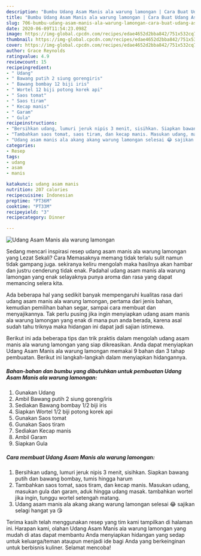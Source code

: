 ```yaml
---
description: "Bumbu Udang Asam Manis ala warung lamongan | Cara Buat Udang Asam Manis ala warung lamongan Yang Enak Dan Lezat"
title: "Bumbu Udang Asam Manis ala warung lamongan | Cara Buat Udang Asam Manis ala warung lamongan Yang Enak Dan Lezat"
slug: 706-bumbu-udang-asam-manis-ala-warung-lamongan-cara-buat-udang-asam-manis-ala-warung-lamongan-yang-enak-dan-lezat
date: 2020-06-09T11:54:23.098Z
image: https://img-global.cpcdn.com/recipes/edae4652d2bba842/751x532cq70/udang-asam-manis-ala-warung-lamongan-foto-resep-utama.jpg
thumbnail: https://img-global.cpcdn.com/recipes/edae4652d2bba842/751x532cq70/udang-asam-manis-ala-warung-lamongan-foto-resep-utama.jpg
cover: https://img-global.cpcdn.com/recipes/edae4652d2bba842/751x532cq70/udang-asam-manis-ala-warung-lamongan-foto-resep-utama.jpg
author: Grace Reynolds
ratingvalue: 4.9
reviewcount: 15
recipeingredient:
- " Udang"
- " Bawang putih 2 siung gorengiris"
- " Bawang bombay 12 biji iris"
- " Wortel 12 biji potong korek api"
- " Saos tomat"
- " Saos tiram"
- " Kecap manis"
- " Garam"
- " Gula"
recipeinstructions:
- "Bersihkan udang, lumuri jeruk nipis 3 menit, sisihkan. Siapkan bawang putih dan bawang bombay, tumis hingga harum"
- "Tambahkan saos tomat, saos tiram, dan kecap manis. Masukan udang, masukan gula dan garam, aduk hingga udang masak. tambahkan wortel jika ingin, tunggu wortel setengah matang."
- "Udang asam manis ala akang akang warung lamongan selesai 😂 sajikan selagi hangat ya 😘"
categories:
- Resep
tags:
- udang
- asam
- manis

katakunci: udang asam manis 
nutrition: 207 calories
recipecuisine: Indonesian
preptime: "PT36M"
cooktime: "PT33M"
recipeyield: "3"
recipecategory: Dinner

---
```



![Udang Asam Manis ala warung lamongan](https://img-global.cpcdn.com/recipes/edae4652d2bba842/751x532cq70/udang-asam-manis-ala-warung-lamongan-foto-resep-utama.jpg)

Sedang mencari inspirasi resep udang asam manis ala warung lamongan yang Lezat Sekali? Cara Memasaknya memang tidak terlalu sulit namun tidak gampang juga. sekiranya keliru mengolah maka hasilnya akan hambar dan justru cenderung tidak enak. Padahal udang asam manis ala warung lamongan yang enak selayaknya punya aroma dan rasa yang dapat memancing selera kita.

Ada beberapa hal yang sedikit banyak mempengaruhi kualitas rasa dari udang asam manis ala warung lamongan, pertama dari jenis bahan, kemudian pemilihan bahan segar, sampai cara membuat dan menyajikannya. Tak perlu pusing jika ingin menyiapkan udang asam manis ala warung lamongan yang enak di mana pun anda berada, karena asal sudah tahu triknya maka hidangan ini dapat jadi sajian istimewa.




Berikut ini ada beberapa tips dan trik praktis dalam mengolah udang asam manis ala warung lamongan yang siap dikreasikan. Anda dapat menyiapkan Udang Asam Manis ala warung lamongan memakai 9 bahan dan 3 tahap pembuatan. Berikut ini langkah-langkah dalam menyiapkan hidangannya.

<!--inarticleads1-->

##### Bahan-bahan dan bumbu yang dibutuhkan untuk pembuatan Udang Asam Manis ala warung lamongan:

1. Gunakan  Udang
1. Ambil  Bawang putih 2 siung goreng/iris
1. Sediakan  Bawang bombay 1/2 biji iris
1. Siapkan  Wortel 1/2 biji potong korek api
1. Gunakan  Saos tomat
1. Gunakan  Saos tiram
1. Sediakan  Kecap manis
1. Ambil  Garam
1. Siapkan  Gula




<!--inarticleads2-->

##### Cara membuat Udang Asam Manis ala warung lamongan:

1. Bersihkan udang, lumuri jeruk nipis 3 menit, sisihkan. Siapkan bawang putih dan bawang bombay, tumis hingga harum
1. Tambahkan saos tomat, saos tiram, dan kecap manis. Masukan udang, masukan gula dan garam, aduk hingga udang masak. tambahkan wortel jika ingin, tunggu wortel setengah matang.
1. Udang asam manis ala akang akang warung lamongan selesai 😂 sajikan selagi hangat ya 😘




Terima kasih telah menggunakan resep yang tim kami tampilkan di halaman ini. Harapan kami, olahan Udang Asam Manis ala warung lamongan yang mudah di atas dapat membantu Anda menyiapkan hidangan yang sedap untuk keluarga/teman ataupun menjadi ide bagi Anda yang berkeinginan untuk berbisnis kuliner. Selamat mencoba!

